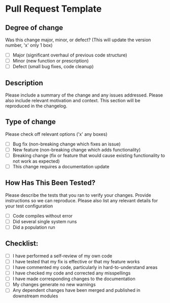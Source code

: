 # Pull Request Template

## Degree of change

Was this change major, minor, or defect? (This will update the version number, 'x' only 1 box)

- [ ] Major (significant overhaul of previous code structure)
- [ ] Minor (new function or prescription)
- [ ] Defect (small bug fixes, code cleanup)

## Description

Please include a summary of the change and any issues addressed. Please also include relevant motivation and context. This section will be reproduced in the changelog.

## Type of change

Please check off relevant options ('x' any boxes)

- [ ] Bug fix (non-breaking change which fixes an issue)
- [ ] New feature (non-breaking change which adds functionality)
- [ ] Breaking change (fix or feature that would cause existing functionality to not work as expected)
- [ ] This change requires a documentation update

## How Has This Been Tested?

Please describe the tests that you ran to verify your changes. Provide instructions so we can reproduce. Please also list any relevant details for your test configuration

- [ ] Code compiles without error 
- [ ] Did several single system runs
- [ ] Did a population run 

## Checklist:

- [ ] I have performed a self-review of my own code
- [ ] I have tested that my fix is effective or that my feature works
- [ ] I have commented my code, particularly in hard-to-understand areas
- [ ] I have checked my code and corrected any misspellings
- [ ] I have made corresponding changes to the documentation
- [ ] My changes generate no new warnings
- [ ] Any dependent changes have been merged and published in downstream modules
